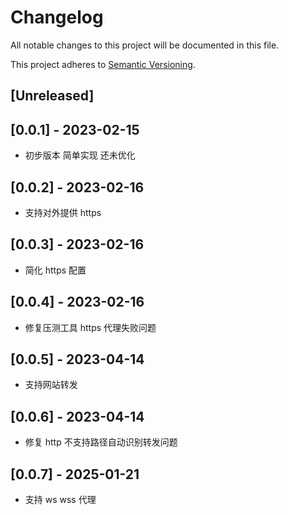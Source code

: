 # Changelog

All notable changes to this project will be documented in this file.

This project adheres to [Semantic Versioning](https://semver.org).

<!--
Note: In this file, do not use the hard wrap in the middle of a sentence for compatibility with GitHub comment style markdown rendering.
-->

## [Unreleased]

## [0.0.1] - 2023-02-15

- 初步版本 简单实现 还未优化

## [0.0.2] - 2023-02-16

- 支持对外提供 https

## [0.0.3] - 2023-02-16

- 简化 https 配置

## [0.0.4] - 2023-02-16

- 修复压测工具 https 代理失败问题

## [0.0.5] - 2023-04-14

- 支持网站转发

## [0.0.6] - 2023-04-14

- 修复 http  不支持路径自动识别转发问题

## [0.0.7] - 2025-01-21

- 支持 ws wss 代理
